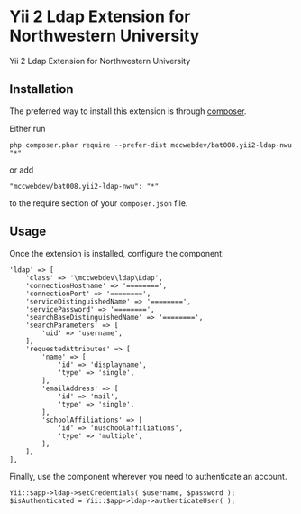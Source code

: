Yii 2 Ldap Extension for Northwestern University
================================================
Yii 2 Ldap Extension for Northwestern University

Installation
------------

The preferred way to install this extension is through [composer](http://getcomposer.org/download/).

Either run

```
php composer.phar require --prefer-dist mccwebdev/bat008.yii2-ldap-nwu "*"
```

or add

```
"mccwebdev/bat008.yii2-ldap-nwu": "*"
```

to the require section of your `composer.json` file.


Usage
-----

Once the extension is installed, configure the component:

```
'ldap' => [
	'class' => '\mccwebdev\ldap\Ldap',
	'connectionHostname' => '========',
	'connectionPort' => '========',
	'serviceDistinguishedName' => '========',
	'servicePassword' => '========',
	'searchBaseDistinguishedName' => '========',
	'searchParameters' => [
		'uid' => 'username',
	],
	'requestedAttributes' => [
		'name' => [
			'id' => 'displayname',
			'type' => 'single',
		],
		'emailAddress' => [
			'id' => 'mail',
			'type' => 'single',
		],
		'schoolAffiliations' => [
			'id' => 'nuschoolaffiliations',
			'type' => 'multiple',
		],
	],
],
```

Finally, use the component wherever you need to authenticate an account.

```
Yii::$app->ldap->setCredentials( $username, $password );
$isAuthenticated = Yii::$app->ldap->authenticateUser( );
```
